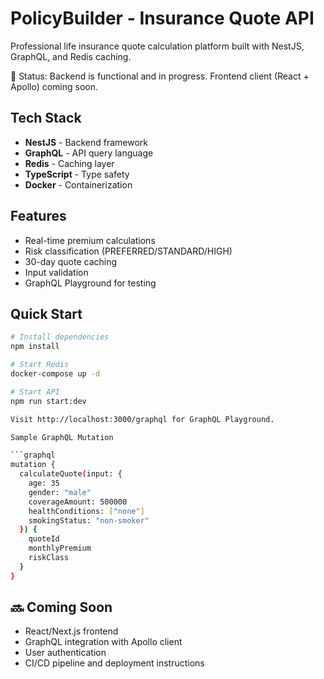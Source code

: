# PolicyBuilder - Insurance Quote API

Professional life insurance quote calculation platform built with NestJS, GraphQL, and Redis caching.

🚧 Status: Backend is functional and in progress. Frontend client (React + Apollo) coming soon.

## Tech Stack

- **NestJS** - Backend framework
- **GraphQL** - API query language
- **Redis** - Caching layer
- **TypeScript** - Type safety
- **Docker** - Containerization

## Features

- Real-time premium calculations
- Risk classification (PREFERRED/STANDARD/HIGH)
- 30-day quote caching
- Input validation
- GraphQL Playground for testing

## Quick Start

```bash
# Install dependencies
npm install

# Start Redis
docker-compose up -d

# Start API
npm run start:dev

Visit http://localhost:3000/graphql for GraphQL Playground.

Sample GraphQL Mutation

```graphql
mutation {
  calculateQuote(input: {
    age: 35
    gender: "male"
    coverageAmount: 500000
    healthConditions: ["none"]
    smokingStatus: "non-smoker"
  }) {
    quoteId
    monthlyPremium
    riskClass
  }
}
```

## 🔜 Coming Soon 

- React/Next.js frontend
- GraphQL integration with Apollo client
- User authentication
- CI/CD pipeline and deployment instructions